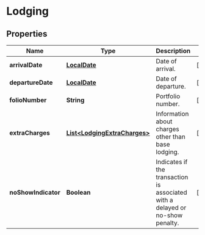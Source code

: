 
# Lodging

## Properties
Name | Type | Description | Notes
------------ | ------------- | ------------- | -------------
**arrivalDate** | [**LocalDate**](LocalDate.md) | Date of arrival. |  [optional]
**departureDate** | [**LocalDate**](LocalDate.md) | Date of departure. |  [optional]
**folioNumber** | **String** | Portfolio number. |  [optional]
**extraCharges** | [**List&lt;LodgingExtraCharges&gt;**](LodgingExtraCharges.md) | Information about charges other than base lodging. |  [optional]
**noShowIndicator** | **Boolean** | Indicates if the transaction is associated with a delayed or no-show penalty. |  [optional]



